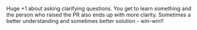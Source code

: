 
Huge +1 about asking clarifying questions. You get to learn something and the person who raised the PR also ends up with more clarity. Sometimes a better understanding and sometimes better solution - win-win!!
